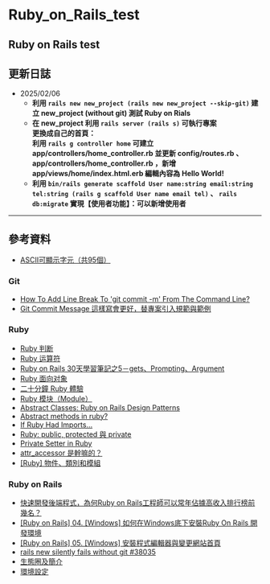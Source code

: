# Ruby_on_Rails_test
Ruby on Rails test
---
## 更新日誌
* 2025/02/06
    * **利用 `rails new new_project (rails new new_project --skip-git)` 建立 new_project (without git) 測試 Ruby on Rials**
    * **在 new_project 利用 `rails server (rails s)` 可執行專案<br> 更換成自己的首頁：<br> 利用 `rails g controller home` 可建立 app/controllers/home_controller.rb 並更新 config/routes.rb 、 app/controllers/home_controller.rb ，新增 app/views/home/index.html.erb 編輯內容為 Hello World!**
    * **利用 `bin/rails generate scaffold User name:string email:string tel:string (rails g scaffold User name email tel)` 、 `rails db:migrate` 實現【使用者功能】：可以新增使用者**
---
## 參考資料
* [ASCII可顯示字元（共95個）](https://zh.wikipedia.org/zh-tw/ASCII#%E5%8F%AF%E6%98%BE%E7%A4%BA%E5%AD%97%E7%AC%A6)
### Git
* [How To Add Line Break To 'git commit -m' From The Command Line?](https://www.geeksforgeeks.org/how-to-add-line-break-to-git-commit-m-from-the-command-line/)
* [Git Commit Message 這樣寫會更好，替專案引入規範與範例](https://ithelp.ithome.com.tw/articles/10228738)
### Ruby
* [Ruby 判断](https://www.runoob.com/ruby/ruby-decision.html)
* [Ruby 运算符](https://www.runoob.com/ruby/ruby-operator.html)
* [Ruby on Rails 30天學習筆記之5－gets、Prompting、Argument](https://ithelp.ithome.com.tw/articles/10156916)
* [Ruby 面向对象](https://www.runoob.com/ruby/ruby-object-oriented.html)
* [二十分鐘 Ruby 體驗](https://www.ruby-lang.org/zh_tw/documentation/quickstart/3/)
* [Ruby 模块（Module）](https://www.runoob.com/ruby/ruby-module.html)
* [Abstract Classes: Ruby on Rails Design Patterns](https://medium.com/nyc-ruby-on-rails/abstract-classes-ruby-on-rails-design-patterns-8eefb58cb087)
* [Abstract methods in ruby?](https://rubytalk.org/t/abstract-methods-in-ruby/39021/7)
* [If Ruby Had Imports…](https://www.fullstackruby.dev/syntax-and-metaprogramming/2020/11/25/if-ruby-had-imports/)
* [Ruby: public, protected 與 private](https://medium.com/@eggyy1224/ruby-public-protected-%E8%88%87-private-bd4a5832a0c8)
* [Private Setter in Ruby](https://kaochenlong.com/2015/03/21/attr_accessor.html)
* [attr_accessor 是幹嘛的？](https://kaochenlong.com/2015/03/21/attr_accessor.html)
* [[Ruby] 物件、類別和模組](https://pjchender.dev/ruby-on-rails/ruby-object/)
### Ruby on Rails
* [快速開發後端程式，為何Ruby on Rails工程師可以常年佔據高收入排行榜前幾名？](https://progressbar.tw/posts/20)
* [[Ruby on Rails] 04. [Windows] 如何在Windows底下安裝Ruby On Rails 開發環境](https://progressbar.tw/posts/122)
* [[Ruby on Rails] 05. [Windows] 安裝程式編輯器與變更網站首頁](https://progressbar.tw/posts/127)
* [rails new silently fails without git #38035](https://github.com/rails/rails/issues/38035)
* [生態圈及簡介](https://railsbook.tw/chapters/01-ecosystem-and-introduction)
* [環境設定](https://railsbook.tw/chapters/02-environment-setup)